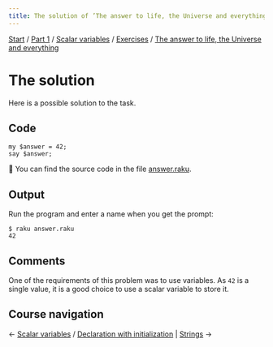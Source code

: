 ```yaml
---
title: The solution of ’The answer to life, the Universe and everything‘
---
```


[Start](../../../..) / [Part 1](../../../../part1) / [Scalar variables](../../..) / [Exercises](../..) / [The answer to life, the Universe and everything](../)

# The solution

Here is a possible solution to the task.

## Code

    my $answer = 42;
    say $answer;

🦋 You can find the source code in the file [answer.raku](https://github.com/ash/raku-course/blob/master/exercises/scalar-variables/answer.raku).

## Output

Run the program and enter a name when you get the prompt:

    $ raku answer.raku 
    42

## Comments

One of the requirements of this problem was to use variables. As `42` is a single value, it is a good choice to use a scalar variable to store it.

## Course navigation

← [Scalar variables](../../..) / [Declaration with initialization](../../../declaration-with-initialization) | [Strings](../../../../strings) →
